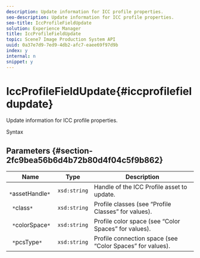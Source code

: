 ```yaml
---
description: Update information for ICC profile properties.
seo-description: Update information for ICC profile properties.
seo-title: IccProfileFieldUpdate
solution: Experience Manager
title: IccProfileFieldUpdate
topic: Scene7 Image Production System API
uuid: 0a37e7d9-7ed9-4db2-afc7-eaee69f97d9b
index: y
internal: n
snippet: y
---
```


# IccProfileFieldUpdate{#iccprofilefieldupdate}

Update information for ICC profile properties.

 Syntax 

## Parameters {#section-2fc9bea56b6d4b72b80d4f04c5f9b862}

|  Name  | Type  | Description  |
|---|---|---|
|  ` *`assetHandle`*`  | `xsd:string`  | Handle of the ICC Profile asset to update.  |
|  ` *`class`*`  | `xsd:string`  | Profile classes (see “Profile Classes” for values).  |
|  ` *`colorSpace`*`  | `xsd:string`  | Profile color space (see “Color Spaces” for values).  |
|  ` *`pcsType`*`  | `xsd:string`  | Profile connection space (see “Color Spaces” for values).  |

